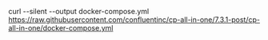 
curl --silent --output docker-compose.yml \
  https://raw.githubusercontent.com/confluentinc/cp-all-in-one/7.3.1-post/cp-all-in-one/docker-compose.yml
  